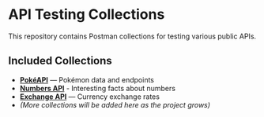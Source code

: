 # API Testing Collections

This repository contains Postman collections for testing various public APIs.

## Included Collections

- **[PokéAPI](https://pokeapi.co/docs/v2)** — Pokémon data and endpoints
- **[Numbers API](http://numbersapi.com/#42)** - Interesting facts about numbers
- **[Exchange API](https://github.com/fawazahmed0/exchange-api)** — Currency exchange rates
- *(More collections will be added here as the project grows)*


